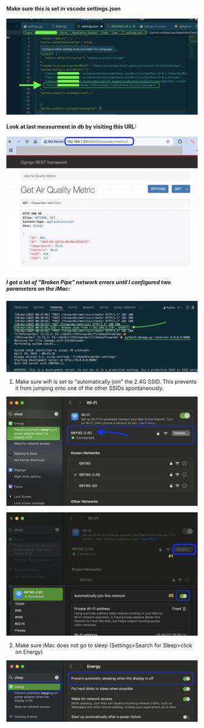 #### Make sure this is set in vscode settings.json

![settings.json](/images/001.png)

#### Look at last measurment in db by visiting this URL:

![Latest measurement](/images/03.png)

##### I got a lot of "Broken Pipe" network errors until I configured two parameters on the iMac:

![Broken Pipe Error](/images/04.png)

1. Make sure wifi is set to "automatically join" the 2.4G SSID. This prevents it from jumping onto one of the other SSIDs spontaneously.

![2.4G SSID](/images/05.png)

![2.4G SSID auto-join](/images/06.png)

2. Make sure iMac does not go to sleep (Settings>Search for Sleep>click on Energy)

![Energy Setting](/images/07.png)